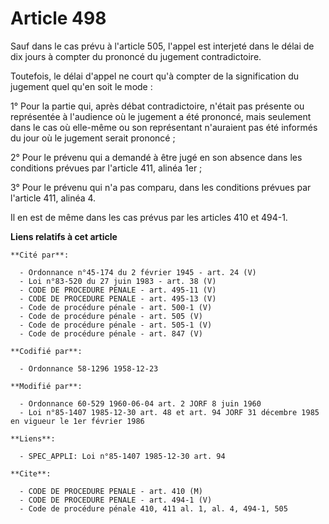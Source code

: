 # Article 498

Sauf dans le cas prévu à l'article 505, l'appel est interjeté dans le délai de dix jours à compter du prononcé du jugement
contradictoire.

Toutefois, le délai d'appel ne court qu'à compter de la signification du jugement quel qu'en soit le mode :

1° Pour la partie qui, après débat contradictoire, n'était pas présente ou représentée à l'audience où le jugement a été
prononcé, mais seulement dans le cas où elle-même ou son représentant n'auraient pas été informés du jour où le jugement
serait prononcé ;

2° Pour le prévenu qui a demandé à être jugé en son absence dans les conditions prévues par l'article 411, alinéa 1er ;

3° Pour le prévenu qui n'a pas comparu, dans les conditions prévues par l'article 411, alinéa 4.

Il en est de même dans les cas prévus par les articles 410 et 494-1.

**Liens relatifs à cet article**

	**Cité par**:

	  - Ordonnance n°45-174 du 2 février 1945 - art. 24 (V)
	  - Loi n°83-520 du 27 juin 1983 - art. 38 (V)
	  - CODE DE PROCEDURE PENALE - art. 495-11 (V)
	  - CODE DE PROCEDURE PENALE - art. 495-13 (V)
	  - Code de procédure pénale - art. 500-1 (V)
	  - Code de procédure pénale - art. 505 (V)
	  - Code de procédure pénale - art. 505-1 (V)
	  - Code de procédure pénale - art. 847 (V)

	**Codifié par**:

	  - Ordonnance 58-1296 1958-12-23

	**Modifié par**:

	  - Ordonnance 60-529 1960-06-04 art. 2 JORF 8 juin 1960
	  - Loi n°85-1407 1985-12-30 art. 48 et art. 94 JORF 31 décembre 1985 en vigueur le 1er février 1986

	**Liens**:

	  - SPEC_APPLI: Loi n°85-1407 1985-12-30 art. 94

	**Cite**:

	  - CODE DE PROCEDURE PENALE - art. 410 (M)
	  - CODE DE PROCEDURE PENALE - art. 494-1 (V)
	  - Code de procédure pénale 410, 411 al. 1, al. 4, 494-1, 505
